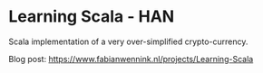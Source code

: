 # Learning Scala - HAN

Scala implementation of a very over-simplified crypto-currency.

Blog post: https://www.fabianwennink.nl/projects/Learning-Scala
